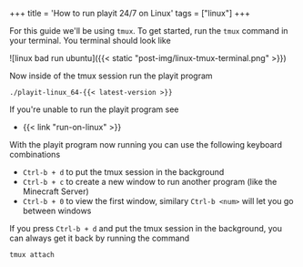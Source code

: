 +++
title = 'How to run playit 24/7 on Linux'
tags = ["linux"]
+++

For this guide we'll be using `tmux`. To get started, run the `tmux` command in your terminal. You terminal should look like

![linux bad run ubuntu]({{< static "post-img/linux-tmux-terminal.png" >}})

Now inside of the tmux session run the playit program

```
./playit-linux_64-{{< latest-version >}}
```

If you're unable to run the playit program see 
* {{< link "run-on-linux" >}}


With the playit program now running you can use the following keyboard combinations

* `Ctrl-b + d` to put the tmux session in the background
* `Ctrl-b + c` to create a new window to run another program (like the Minecraft Server)
* `Ctrl-b + 0` to view the first window, similary `Ctrl-b <num>` will let you go between windows

If you press `Ctrl-b + d` and put the tmux session in the background, you can always get it back by running the command

```
tmux attach
```
